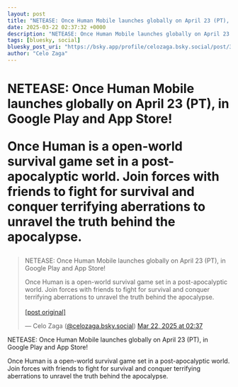 ```yaml
---
layout: post
title: "NETEASE: Once Human Mobile launches globally on April 23 (PT), in Google Play and App Store!  Once Human is a open-world survival game set in a post-apocalyptic world. Join forces with friends to fight for survival and conquer terrifying aberrations to unravel the truth behind the apocalypse."
date: 2025-03-22 02:37:32 +0000
description: "NETEASE: Once Human Mobile launches globally on April 23 (PT), in Google Play and App Store!  Once Human is a open-world survival game set in a post-apo..."
tags: [bluesky, social]
bluesky_post_uri: "https://bsky.app/profile/celozaga.bsky.social/post/3lkwp275gr22d"
author: "Celo Zaga"
---
```


<h1 class="bluesky-post-title">NETEASE: Once Human Mobile launches globally on April 23 (PT), in Google Play and App Store!

Once Human is a open-world survival game set in a post-apocalyptic world. Join forces with friends to fight for survival and conquer terrifying aberrations to unravel the truth behind the apocalypse.</h1>


<blockquote class="bluesky-embed" data-bluesky-uri="at://did:plc:lmh6rennptq77inaztnovw4b/app.bsky.feed.post/3lkwp275gr22d" data-bluesky-embed-color-mode="system">
<p lang="">NETEASE: Once Human Mobile launches globally on April 23 (PT), in Google Play and App Store!

Once Human is a open-world survival game set in a post-apocalyptic world. Join forces with friends to fight for survival and conquer terrifying aberrations to unravel the truth behind the apocalypse.<br><br><a href="https://bsky.app/profile/celozaga.bsky.social/post/3lkwp275gr22d">[post original]</a></p>
&mdash; Celo Zaga (<a href="https://bsky.app/profile/did:plc:lmh6rennptq77inaztnovw4b">@celozaga.bsky.social</a>) <a href="https://bsky.app/profile/celozaga.bsky.social/post/3lkwp275gr22d">Mar 22, 2025 at 02:37</a>
</blockquote>
<script async src="https://embed.bsky.app/static/embed.js" charset="utf-8"></script>


<p class="bluesky-post-description">NETEASE: Once Human Mobile launches globally on April 23 (PT), in Google Play and App Store!

Once Human is a open-world survival game set in a post-apocalyptic world. Join forces with friends to fight for survival and conquer terrifying aberrations to unravel the truth behind the apocalypse.</p>
